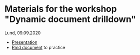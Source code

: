 # Materials for the workshop "Dynamic document drilldown"

Lund, 09.09.2020

- [Presentation](https://dmi3kno.github.io/ddd_workshop/slides.html)
- [Rmd document]() to practice